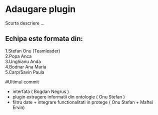 # Adaugare plugin
Scurta descriere ...
## Echipa este formata din:
1.Stefan Onu (Teamleader) <br/>
2.Popa Anca <br/>
3.Unghianu Anda <br/>
4.Bodnar Ana Maria <br/>
5.Carp/Savin Paula


#Ultimul commit
- interfata ( Bogdan Negrus )
- plugin extragere informatii din ontologie ( Onu Stefan )
- filtru date + integrare functionalitati in protege ( Onu Stefan + Maftei Ervin)
